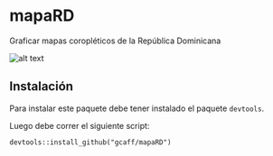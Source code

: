 # mapaRD
Graficar mapas coropléticos de la República Dominicana

![alt text][imagen]

[imagen]: https://raw.githubusercontent.com/gcaff/mapaRD/master/vignettes/images/municipal.png "Mapa cloroplético"

## Instalación

Para instalar este paquete debe tener instalado el paquete `devtools`.

Luego debe correr el siguiente script:

```
devtools::install_github("gcaff/mapaRD")
```
